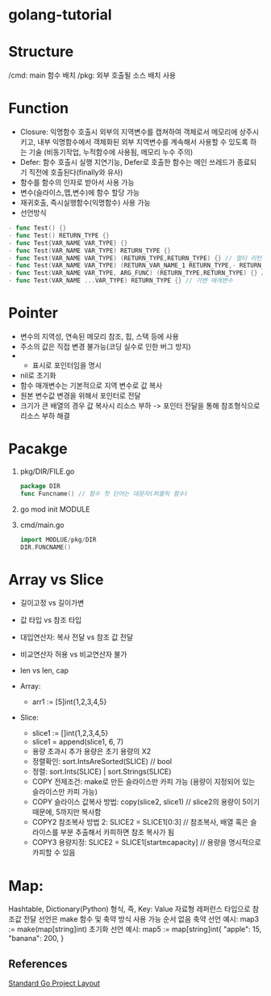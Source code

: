 # golang-tutorial

# Structure
/cmd: main 함수 배치
/pkg: 외부 호출될 소스 배치 사용

# Function
- Closure: 익명함수 호출시 외부의 지역변수를 캡쳐하여 객체로서 메모리에 상주시키고, 내부 익명함수에서 객체화된 외부 지역변수를 계속해서 사용할 수 있도록 하는 기술 (비동기작업, 누적함수에 사용됨, 메모리 누수 주의)
- Defer: 함수 호출시 실행 지연기능, Defer로 호출한 함수는 메인 쓰레드가 종료되기 직전에 호출된다(finally와 유사)
- 함수를 함수의 인자로 받아서 사용 가능
- 변수(슬라이스,맵,변수)에 함수 할당 가능
- 재귀호출, 즉시실행함수(익명함수) 사용 가능
- 선언방식
```go
- func Test() {}
- func Test() RETURN_TYPE {}
- func Test{VAR_NAME VAR_TYPE} {}
- func Test(VAR_NAME VAR_TYPE) RETURN_TYPE {}
- func Test(VAR_NAME VAR_TYPE) (RETURN_TYPE,RETURN_TYPE) {} // 멀티 리턴
- func Test(VAR_NAME VAR_TYPE) (RETURN_VAR_NAME_1 RETURN_TYPE,- RETURN_VAR_NAME_2 RETURN_TYPE) {} // 리턴값 이름 지정
- func Test(VAR_NAME VAR_TYPE, ARG_FUNC) (RETURN_TYPE,RETURN_TYPE) {} // 함수를 인자로 받음
- func Test(VAR_NAME ...VAR_TYPE) RETURN_TYPE {} // 가변 매개변수
```


# Pointer
- 변수의 지역성, 연속된 메모리 참조, 힙, 스택 등에 사용
- 주소의 값은 직접 변경 불가능(코딩 실수로 인한 버그 방지)
- * 표시로 포인터임을 명시
- nil로 초기화
- 함수 매개변수는 기본적으로 지역 변수로 값 복사
- 원본 변수값 변경을 위해서 포인터로 전달
- 크기가 큰 배열의 경우 값 복사시 리소스 부하 -> 포인터 전달을 통해 참조형식으로 리소스 부하 해결

# Pacakge

1. pkg/DIR/FILE.go
    
    ```go
    package DIR
    func Funcname() // 함수 첫 단어는 대문자(퍼블릭 함수)
    ```

2. go mod init MODULE

3. cmd/main.go

    ```go
    import MODLUE/pkg/DIR
    DIR.FUNCNAME()
    ```

# Array vs Slice
- 길이고정 vs 길이가변
- 값 타입 vs 참조 타입
- 대입연산자: 복사 전달  vs 참조 값 전달
- 비교연산자 허용 vs 비교연산자 불가
- len vs len, cap

- Array: 
    - arr1 := [5]int{1,2,3,4,5}

- Slice: 
    - slice1 := []int{1,2,3,4,5}
    - slice1 = append(slice1, 6, 7)
    - 용량 초과시 추가 용량은 초기 용량의 X2
    - 정렬확인: sort.IntsAreSorted(SLICE) // bool
    - 정렬: sort.Ints(SLICE) | sort.Strings(SLICE)
    - COPY 전제조건: make로 만든 슬라이스만 카피 가능 (용량이 지정되어 있는 슬라이스만 카피 가능)
    - COPY 슬라이스 값복사 방법: copy(slice2, slice1) // slice2의 용량이 5이기때문에, 5까지만 복사함
    - COPY2 참조복사 방법 2: SLICE2 = SLICE1[0:3] //  참조복사, 배열 혹은 슬라이스를 부분 추출해서 카피하면 참조 복사가 됨
    - COPY3 용량지정: SLICE2 = SLICE1[start:end:capacity] // 용량을 명시적으로 카피할 수 있음

# Map:
Hashtable, Dictionary(Python) 형식, 즉, Key: Value 자료형
레퍼런스 타입으로 참조값 전달
선언은 make 함수 및 축약 방식 사용 가능
순서 없음
축약 선언 예시:
map3 := make(map[string]int)
초기화 선언 예시:
map5 := map[string]int{
		"apple":  15,
		"banana": 200,
	}


## References
[Standard Go Project Layout](https://github.com/golang-standards/project-layout/blob/master/README_ko.md)